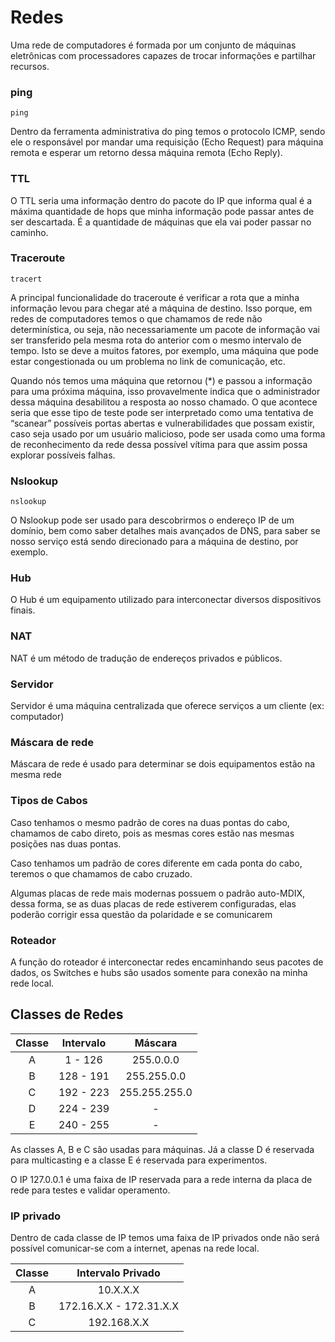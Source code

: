 # Redes

Uma rede de computadores é formada por um conjunto de máquinas eletrônicas com processadores capazes de trocar informações e partilhar recursos.

### ping

	ping

Dentro da ferramenta administrativa do ping temos o protocolo ICMP, sendo ele o responsável por mandar uma requisição (Echo Request) para máquina remota e esperar um retorno dessa máquina remota (Echo Reply).

### TTL

O TTL seria uma informação dentro do pacote do IP que informa qual é a máxima quantidade de hops que minha informação pode passar antes de ser descartada. É a quantidade de máquinas que ela vai poder passar no caminho.

### Traceroute

	tracert

A principal funcionalidade do traceroute é verificar a rota que a minha informação levou para chegar até a máquina de destino. Isso porque, em redes de computadores temos o que chamamos de rede não determinística, ou seja, não necessariamente um pacote de informação vai ser transferido pela mesma rota do anterior com o mesmo intervalo de tempo. Isto se deve a muitos fatores, por exemplo, uma máquina que pode estar congestionada ou um problema no link de comunicação, etc.

Quando nós temos uma máquina que retornou (\*) e passou a informação para uma próxima máquina, isso provavelmente indica que o administrador dessa máquina desabilitou a resposta ao nosso chamado. O que acontece seria que esse tipo de teste pode ser interpretado como uma tentativa de “scanear” possíveis portas abertas e vulnerabilidades que possam existir, caso seja usado por um usuário malicioso, pode ser usada como uma forma de reconhecimento da rede dessa possível vítima para que assim possa explorar possíveis falhas.

### Nslookup

	nslookup

O Nslookup pode ser usado para descobrirmos o endereço IP de um domínio, bem como saber detalhes mais avançados de DNS, para saber se nosso serviço está sendo direcionado para a máquina de destino, por exemplo.

### Hub

O Hub é um equipamento utilizado para interconectar diversos dispositivos finais.

### NAT

NAT é um método de tradução de endereços privados e públicos.

### Servidor

Servidor é uma máquina centralizada que oferece serviços a um cliente (ex: computador)

### Máscara de rede

Máscara de rede é usado para determinar se dois equipamentos estão na mesma rede

### Tipos de Cabos

Caso tenhamos o mesmo padrão de cores na duas pontas do cabo, chamamos de cabo direto, pois as mesmas cores estão nas mesmas posições nas duas pontas.

Caso tenhamos um padrão de cores diferente em cada ponta do cabo, teremos o que chamamos de cabo cruzado.

Algumas placas de rede mais modernas possuem o padrão auto-MDIX, dessa forma, se as duas placas de rede estiverem configuradas, elas poderão corrigir essa questão da polaridade e se comunicarem

### Roteador

A função do roteador é interconectar redes encaminhando seus pacotes de dados, os Switches e hubs são usados somente para conexão na minha rede local.

## Classes de Redes

| Classe | Intervalo |    Máscara    |
|:------:|:---------:|:-------------:|
|    A   |  1 - 126  |   255.0.0.0   |
|    B   | 128 - 191 |  255.255.0.0  |
|    C   | 192 - 223 | 255.255.255.0 |
|    D   | 224 - 239 |       -       |
|    E   | 240 - 255 |       -       |

As classes A, B e C são usadas para máquinas. Já a classe D é reservada para multicasting e a classe E é reservada para experimentos.

O IP 127.0.0.1 é uma faixa de IP reservada para a rede interna da placa de rede para testes e validar operamento.

### IP privado

Dentro de cada classe de IP temos uma faixa de IP privados onde não será possível comunicar-se com a internet, apenas na rede local.

| Classe |    Intervalo Privado    |
|:------:|:-----------------------:|
|    A   |         10.X.X.X        |
|    B   | 172.16.X.X - 172.31.X.X |
|    C   |       192.168.X.X       |

